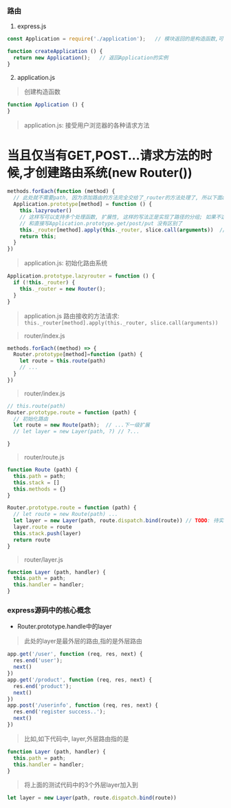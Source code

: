 ### 路由
1. express.js
```js
const Application = require('./application');   // 模块返回的是构造函数,可以new

function createApplication () {
  return new Application();   // 返回Application的实例
}
```

2. application.js
> 创建构造函数
```js
function Application () {
}
```
> application.js: 接受用户浏览器的各种请求方法 
# 当且仅当有GET,POST...请求方法的时候,才创建路由系统(new Router())
```js
methods.forEach(function (method) {
  // 此处就不需要path, 因为添加路由的方法完全交给了_router的方法处理了, 所以下面apply的参数是整个arguments
  Application.prototype[method] = function () { 
    this.lazyrouter()
    // 这样写可以支持多个处理函数, 扩展性, 这样的写法正是实现了路径的分组; 如果不这么写, 就没有意义了, 
    // 和直接写Application.prototype.get/post/put 没有区别了
    this._router[method].apply(this._router, slice.call(arguments))  // apply函数的参数需要一个数组,slice可以将arguments转化为数组的形式
    return this;
  }
})
```

> application.js: 初始化路由系统 
```js
Application.prototype.lazyrouter = function () {
  if (!this._router) {
    this._router = new Router();
  }
}
```

> application.js 
路由接收的方法请求: `this._router[method].apply(this._router, slice.call(arguments))`

> router/index.js
```js
methods.forEach((method) => {
  Router.prototype[method]=function (path) {
    let route = this.route(path)
    // ...
  }
})
```

> router/index.js
```js
// this.route(path)
Router.prototype.route = function (path) {
  // 初始化路由
  let route = new Route(path);  // ...下一级扩展
  // let layer = new Layer(path, ?) // ?...

}
```

> router/route.js
```js
function Route (path) {
  this.path = path;
  this.stack = []
  this.methods = {}
}
```

```js
Router.prototype.route = function (path) {
  // let route = new Route(path) ...
  let layer = new Layer(path, route.dispatch.bind(route)) // TODO: 待实现 route.dispatch
  layer.route = route
  this.stack.push(layer)
  return route
}
```

> router/layer.js
```js
function Layer (path, handler) {
  this.path = path;
  this.handler = handler;
}
```


### express源码中的核心概念
- Router.prototype.handle中的layer
> 此处的layer是最外层的路由,指的是外层路由
```js
app.get('/user', function (req, res, next) {
  res.end('user');
  next()
})
app.get('/product', function (req, res, next) {
  res.end('product');
  next()
})
app.post('/userinfo', function (req, res, next) {
  res.end('register success..');
  next()
})

```
> 比如,如下代码中, layer,外层路由指的是
```js
function Layer (path, handler) {
  this.path = path;
  this.handler = handler;
}
```
> 将上面的测试代码中的3个外层layer加入到
```js
let layer = new Layer(path, route.dispatch.bind(route))
```



